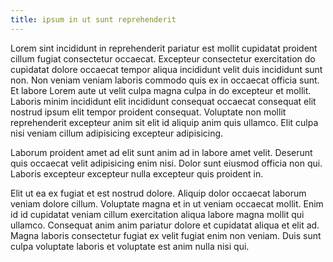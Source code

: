 ```yaml
---
title: ipsum in ut sunt reprehenderit
---
```


Lorem sint incididunt in reprehenderit pariatur est mollit cupidatat proident cillum fugiat consectetur occaecat. Excepteur consectetur exercitation do cupidatat dolore occaecat tempor aliqua incididunt velit duis incididunt sunt non. Non veniam veniam laboris commodo quis ex in occaecat officia sunt. Et labore Lorem aute ut velit culpa magna culpa in do excepteur et mollit. Laboris minim incididunt elit incididunt consequat occaecat consequat elit nostrud ipsum elit tempor proident consequat. Voluptate non mollit reprehenderit excepteur anim sit elit id aliquip anim quis ullamco. Elit culpa nisi veniam cillum adipisicing excepteur adipisicing.

Laborum proident amet ad elit sunt anim ad in labore amet velit. Deserunt quis occaecat velit adipisicing enim nisi. Dolor sunt eiusmod officia non qui. Laboris excepteur excepteur nulla excepteur quis proident in.

Elit ut ea ex fugiat et est nostrud dolore. Aliquip dolor occaecat laborum veniam dolore cillum. Voluptate magna et in ut veniam occaecat mollit. Enim id id cupidatat veniam cillum exercitation aliqua labore magna mollit qui ullamco. Consequat anim anim pariatur dolore et cupidatat aliqua et elit ad. Magna laboris consectetur fugiat ex velit fugiat enim non veniam. Duis sunt culpa voluptate laboris et voluptate est anim nulla nisi qui.